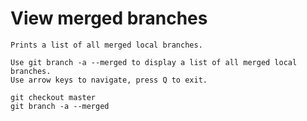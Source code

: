 # View merged branches

    Prints a list of all merged local branches.

    Use git branch -a --merged to display a list of all merged local branches.
    Use arrow keys to navigate, press Q to exit.   

    git checkout master
    git branch -a --merged